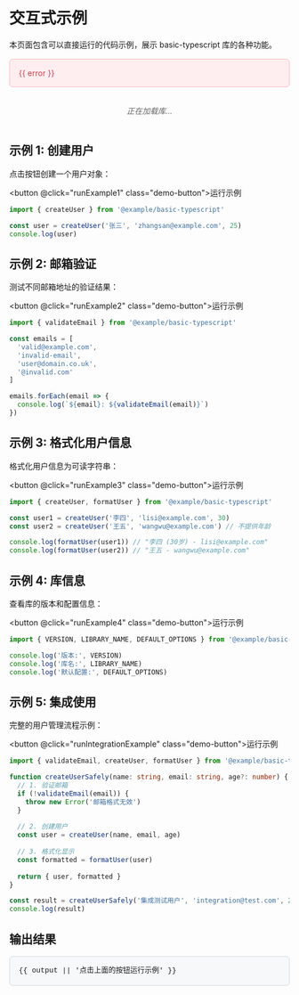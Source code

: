 # 交互式示例

本页面包含可以直接运行的代码示例，展示 basic-typescript 库的各种功能。

<script setup>
import { ref, onMounted } from 'vue'

// 动态导入构建产物
let lib = null
const output = ref('')
const isLoaded = ref(false)
const error = ref('')

onMounted(async () => {
  try {
    // 使用构建后的产物
    lib = await import('../es/index.js')
    isLoaded.value = true
  } catch (err) {
    error.value = `加载库失败: ${err.message}`
    console.error('Failed to load library:', err)
  }
})

// 示例函数
const runExample1 = () => {
  if (!lib) return
  
  try {
    const user = lib.createUser('张三', 'zhangsan@example.com', 25)
    output.value = `创建用户成功:\n${JSON.stringify(user, null, 2)}`
  } catch (err) {
    output.value = `错误: ${err.message}`
  }
}

const runExample2 = () => {
  if (!lib) return
  
  try {
    const emails = [
      'valid@example.com',
      'invalid-email',
      'user@domain.co.uk',
      '@invalid.com'
    ]
    
    const results = emails.map(email => ({
      email,
      isValid: lib.validateEmail(email)
    }))
    
    output.value = `邮箱验证结果:\n${JSON.stringify(results, null, 2)}`
  } catch (err) {
    output.value = `错误: ${err.message}`
  }
}

const runExample3 = () => {
  if (!lib) return
  
  try {
    const user1 = lib.createUser('李四', 'lisi@example.com', 30)
    const user2 = lib.createUser('王五', 'wangwu@example.com')
    
    const formatted1 = lib.formatUser(user1)
    const formatted2 = lib.formatUser(user2)
    
    output.value = `格式化用户信息:\n用户1: ${formatted1}\n用户2: ${formatted2}`
  } catch (err) {
    output.value = `错误: ${err.message}`
  }
}

const runExample4 = () => {
  if (!lib) return
  
  try {
    const info = {
      version: lib.VERSION,
      libraryName: lib.LIBRARY_NAME,
      defaultOptions: lib.DEFAULT_OPTIONS
    }
    
    output.value = `库信息:\n${JSON.stringify(info, null, 2)}`
  } catch (err) {
    output.value = `错误: ${err.message}`
  }
}

const runIntegrationExample = () => {
  if (!lib) return
  
  try {
    // 集成示例：完整的用户管理流程
    const email = 'integration@test.com'
    
    if (!lib.validateEmail(email)) {
      output.value = '错误: 邮箱格式无效'
      return
    }
    
    const user = lib.createUser('集成测试用户', email, 28)
    const formatted = lib.formatUser(user)
    
    const result = {
      step1: '邮箱验证通过',
      step2: '用户创建成功',
      step3: '用户信息格式化完成',
      user,
      formatted
    }
    
    output.value = `集成测试结果:\n${JSON.stringify(result, null, 2)}`
  } catch (err) {
    output.value = `错误: ${err.message}`
  }
}
</script>

<div v-if="error" class="error-message">
  {{ error }}
</div>

<div v-else-if="!isLoaded" class="loading-message">
  正在加载库...
</div>

<div v-else>

## 示例 1: 创建用户

点击按钮创建一个用户对象：

<button @click="runExample1" class="demo-button">运行示例</button>

```typescript
import { createUser } from '@example/basic-typescript'

const user = createUser('张三', 'zhangsan@example.com', 25)
console.log(user)
```

## 示例 2: 邮箱验证

测试不同邮箱地址的验证结果：

<button @click="runExample2" class="demo-button">运行示例</button>

```typescript
import { validateEmail } from '@example/basic-typescript'

const emails = [
  'valid@example.com',
  'invalid-email',
  'user@domain.co.uk',
  '@invalid.com'
]

emails.forEach(email => {
  console.log(`${email}: ${validateEmail(email)}`)
})
```

## 示例 3: 格式化用户信息

格式化用户信息为可读字符串：

<button @click="runExample3" class="demo-button">运行示例</button>

```typescript
import { createUser, formatUser } from '@example/basic-typescript'

const user1 = createUser('李四', 'lisi@example.com', 30)
const user2 = createUser('王五', 'wangwu@example.com') // 不提供年龄

console.log(formatUser(user1)) // "李四 (30岁) - lisi@example.com"
console.log(formatUser(user2)) // "王五 - wangwu@example.com"
```

## 示例 4: 库信息

查看库的版本和配置信息：

<button @click="runExample4" class="demo-button">运行示例</button>

```typescript
import { VERSION, LIBRARY_NAME, DEFAULT_OPTIONS } from '@example/basic-typescript'

console.log('版本:', VERSION)
console.log('库名:', LIBRARY_NAME)
console.log('默认配置:', DEFAULT_OPTIONS)
```

## 示例 5: 集成使用

完整的用户管理流程示例：

<button @click="runIntegrationExample" class="demo-button">运行示例</button>

```typescript
import { validateEmail, createUser, formatUser } from '@example/basic-typescript'

function createUserSafely(name: string, email: string, age?: number) {
  // 1. 验证邮箱
  if (!validateEmail(email)) {
    throw new Error('邮箱格式无效')
  }
  
  // 2. 创建用户
  const user = createUser(name, email, age)
  
  // 3. 格式化显示
  const formatted = formatUser(user)
  
  return { user, formatted }
}

const result = createUserSafely('集成测试用户', 'integration@test.com', 28)
console.log(result)
```

## 输出结果

<pre class="output-display">{{ output || '点击上面的按钮运行示例' }}</pre>

</div>

<style scoped>
.demo-button {
  background: #007acc;
  color: white;
  border: none;
  padding: 8px 16px;
  border-radius: 4px;
  cursor: pointer;
  margin: 8px 0;
  font-size: 14px;
}

.demo-button:hover {
  background: #005a9e;
}

.output-display {
  background: #f6f8fa;
  border: 1px solid #d1d9e0;
  border-radius: 6px;
  padding: 16px;
  margin: 16px 0;
  font-family: 'SFMono-Regular', Consolas, 'Liberation Mono', Menlo, monospace;
  font-size: 13px;
  line-height: 1.45;
  overflow-x: auto;
  white-space: pre-wrap;
  word-wrap: break-word;
}

.loading-message {
  color: #666;
  font-style: italic;
  padding: 16px;
  text-align: center;
}

.error-message {
  color: #d73a49;
  background: #ffeef0;
  border: 1px solid #fdb8c0;
  border-radius: 6px;
  padding: 16px;
  margin: 16px 0;
}
</style>
